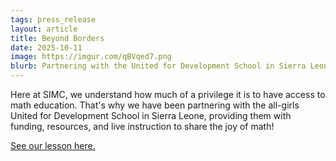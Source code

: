 ```yaml
---
tags: press_release
layout: article
title: Beyond Borders
date: 2025-10-11
image: https://imgur.com/qBVqed7.png
blurb: Partnering with the United for Development School in Sierra Leone
---
```


Here at SIMC, we understand how much of a privilege it is to have access to math education. That's why we have been partnering with the all-girls United for Development School in Sierra Leone, providing them with funding, resources, and live instruction to share the joy of math!

[See our lesson here.](https://imgur.com/a/BNG3grY)

